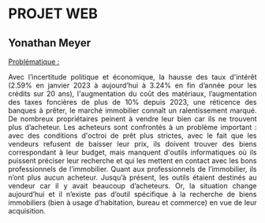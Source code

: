 # PROJET WEB



## Yonathan Meyer


<u>Problématique : </u><br>
<p style="text-align: justify;">Avec l’incertitude politique et économique, la hausse des taux d'intérêt (2.59% en janvier 2023 à aujourd’hui à 3.24% en fin d’année pour les crédits sur 20 ans), l'augmentation du coût des matériaux, l’augmentation des taxes foncières de plus de 10% depuis 2023, une réticence des banques à prêter, le marché immobilier connaît un ralentissement marqué.
De nombreux propriétaires peinent à vendre leur bien car ils ne trouvent plus d’acheteur.
Les acheteurs sont confrontés à un problème important : avec des conditions d'octroi de prêt plus strictes, avec le fait que les vendeurs refusent de baisser leur prix, ils doivent trouver des biens correspondant à leur budget, mais manquent d'outils informatiques où ils puissent préciser leur recherche et qui les mettent en contact avec les bons professionnels de l’immobilier.
Quant aux professionnels de l’immobilier, ils n’ont plus aucun acheteur.
Jusqu’à présent, les outils étaient destinés au vendeur car il y avait beaucoup d’acheteurs. Or, la situation change aujourd’hui et il n’existe pas d’outil spécifique à la recherche de biens immobiliers (bien à usage d’habitation, bureau et commerce) en vue de leur acquisition.</p>


